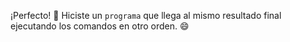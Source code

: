 ¡Perfecto! :tada: Hiciste un `programa` que llega al mismo resultado final ejecutando los comandos en otro orden. :smile:  